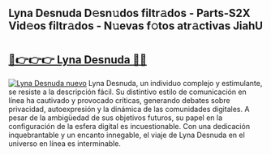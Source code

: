 ## Lyna Desnuda D𝚎sn𝚞dos filtr𝚊dos - Parts-S2X Vid𝚎os filtr𝚊dos - N𝚞evas f𝚘tos atr𝚊ctivas JiahU

# <h2><a href="http://mb56es.tromn.icu/?c=Lyna+Desnuda">🔗👉👉👉 Lyna Desnuda 🔗🔗</a></h2>

[![Lyna Desnuda nuevo](https://i.imgur.com/pEAQMta.gif)](http://mb56es.tromn.icu/?c=Lyna+Desnuda)
Lyna Desnuda, un individuo complejo y estimulante, se resiste a la descripción fácil. Su distintivo estilo de comunicación en línea ha cautivado y provocado críticas, generando debates sobre privacidad, autoexpresión y la dinámica de las comunidades digitales. A pesar de la ambigüedad de sus objetivos futuros, su papel en la configuración de la esfera digital es incuestionable. Con una dedicación inquebrantable y un encanto innegable, el viaje de Lyna Desnuda en el universo en línea es interminable.
